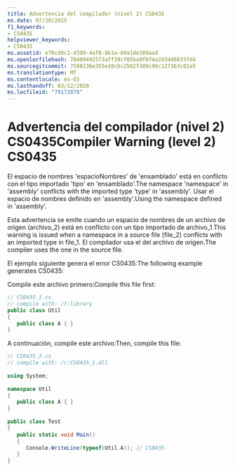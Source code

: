 ```yaml
---
title: Advertencia del compilador (nivel 2) CS0435
ms.date: 07/20/2015
f1_keywords:
- CS0435
helpviewer_keywords:
- CS0435
ms.assetid: e70cd8c1-d399-4af8-8b1e-69a1de389aad
ms.openlocfilehash: 78409492573aff39cf05ba9f6f4a2d34d6833fd4
ms.sourcegitcommit: 7588136e355e10cbc2582f389c90c127363c02a5
ms.translationtype: MT
ms.contentlocale: es-ES
ms.lasthandoff: 03/12/2020
ms.locfileid: "79172878"
---
```

# <a name="compiler-warning-level-2-cs0435"></a><span data-ttu-id="3184c-102">Advertencia del compilador (nivel 2) CS0435</span><span class="sxs-lookup"><span data-stu-id="3184c-102">Compiler Warning (level 2) CS0435</span></span>
<span data-ttu-id="3184c-103">El espacio de nombres 'espacioNombres' de 'ensamblado' está en conflicto con el tipo importado 'tipo' en 'ensamblado'.</span><span class="sxs-lookup"><span data-stu-id="3184c-103">The namespace 'namespace' in 'assembly' conflicts with the imported type 'type' in 'assembly'.</span></span> <span data-ttu-id="3184c-104">Usar el espacio de nombres definido en 'assembly'.</span><span class="sxs-lookup"><span data-stu-id="3184c-104">Using the namespace defined in 'assembly'.</span></span>  
  
 <span data-ttu-id="3184c-105">Esta advertencia se emite cuando un espacio de nombres de un archivo de origen (archivo_2) está en conflicto con un tipo importado de archivo_1.</span><span class="sxs-lookup"><span data-stu-id="3184c-105">This warning is issued when a namespace in a source file (file_2) conflicts with an imported type in file_1.</span></span> <span data-ttu-id="3184c-106">El compilador usa el del archivo de origen.</span><span class="sxs-lookup"><span data-stu-id="3184c-106">The compiler uses the one in the source file.</span></span>  
  
 <span data-ttu-id="3184c-107">El ejemplo siguiente genera el error CS0435:</span><span class="sxs-lookup"><span data-stu-id="3184c-107">The following example generates CS0435:</span></span>  
  
 <span data-ttu-id="3184c-108">Compile este archivo primero:</span><span class="sxs-lookup"><span data-stu-id="3184c-108">Compile this file first:</span></span>  
  
```csharp  
// CS0435_1.cs  
// compile with: /t:library  
public class Util
{  
   public class A { }  
}  
```  
  
 <span data-ttu-id="3184c-109">A continuación, compile este archivo:</span><span class="sxs-lookup"><span data-stu-id="3184c-109">Then, compile this file:</span></span>  
  
```csharp  
// CS0435_2.cs  
// compile with: /r:CS0435_1.dll  
  
using System;  
  
namespace Util
{  
   public class A { }  
}  
  
public class Test
{  
   public static void Main()
   {  
      Console.WriteLine(typeof(Util.A)); // CS0435  
   }  
}  
```
